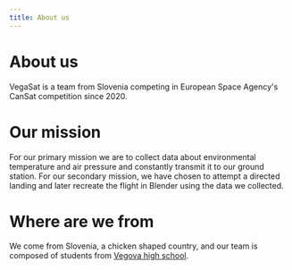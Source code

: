 ```yaml
---
title: About us
---
```


# About us
VegaSat is a team from Slovenia competing in European Space Agency's CanSat competition since 2020.

# Our mission

For our primary mission we are to collect data about environmental temperature and air pressure and constantly transmit it to our ground station. For our secondary mission, we have chosen to attempt a directed landing and later recreate the flight in Blender using the data we collected.

# Where are we from

We come from Slovenia, a chicken shaped country, and our team is composed of students from [Vegova high school](https://www.vegova.si). 